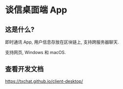 # 谈信桌面端 App

## 这是什么?

即时通讯 App, 用户信息存放在区块链上, 支持跨服务器聊天.

支持网页, Windows 和 macOS.

## 查看开发文档

https://txchat.github.io/client-desktop/